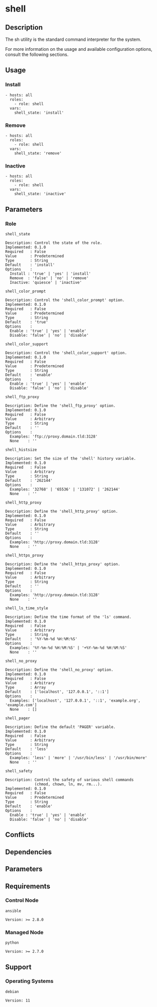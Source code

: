 # shell

## Description

The sh utility is the standard command interpreter for the system.

For more information on the usage and available configuration options,
consult the following sections.

## Usage

### Install

```
- hosts: all
  roles:
    - role: shell
  vars:
    shell_state: 'install'
```

### Remove

```
- hosts: all
  roles:
    - role: shell
  vars:
    shell_state: 'remove'
```

### Inactive

```
- hosts: all
  roles:
    - role: shell
  vars:
    shell_state: 'inactive'
```

## Parameters

### Role

`shell_state`

    Description: Control the state of the role.
    Implemented: 0.1.0
    Required   : False
    Value      : Predetermined
    Type       : String
    Default    : 'install'
    Options    :
      Install : 'true' | 'yes' | 'install'
      Remove  : 'false' | 'no' | 'remove'
      Inactive: 'quiesce' | 'inactive'

`shell_color_prompt`

    Description: Control the 'shell_color_prompt' option.
    Implemented: 0.1.0
    Required   : False
    Value      : Predetermined
    Type       : String
    Default    : 'true'
    Options    :
      Enable : 'true' | 'yes' | 'enable'
      Disable: 'false' | 'no' | 'disable'

`shell_color_support`

    Description: Control the 'shell_color_support' option.
    Implemented: 0.1.0
    Required   : False
    Value      : Predetermined
    Type       : String
    Default    : 'enable'
    Options    :
      Enable : 'true' | 'yes' | 'enable'
      Disable: 'false' | 'no' | 'disable'

`shell_ftp_proxy`

    Description: Define the 'shell_ftp_proxy' option.
    Implemented: 0.1.0
    Required   : False
    Value      : Arbitrary
    Type       : String
    Default    : ''
    Options    :
      Examples: 'ftp://proxy.domain.tld:3128'
      None    : ''

`shell_histsize`

    Description: Set the size of the 'shell' history variable.
    Implemented: 0.1.0
    Required   : False
    Value      : Arbitrary
    Type       : String
    Default    : '262144'
    Options    :
      Examples: '32768' | '65536' | '131072' | '262144'
      None    : ''

`shell_http_proxy`

    Description: Define the 'shell_http_proxy' option.
    Implemented: 0.1.0
    Required   : False
    Value      : Arbitrary
    Type       : String
    Default    : ''
    Options    :
      Examples: 'http://proxy.domain.tld:3128'
      None    : ''

`shell_https_proxy`

    Description: Define the 'shell_https_proxy' option.
    Implemented: 0.1.0
    Required   : False
    Value      : Arbitrary
    Type       : String
    Default    : ''
    Options    :
      Examples: 'http://proxy.domain.tld:3128'
      None    : ''

`shell_ls_time_style`

    Description: Define the time format of the 'ls' command.
    Implemented: 0.1.0
    Required   : False
    Value      : Arbitrary
    Type       : String
    Default    : '%Y-%m-%d %H:%M:%S'
    Options    :
      Examples: '%Y-%m-%d %H:%M:%S' | '+%Y-%m-%d %H:%M:%S'
      None    : ''

`shell_no_proxy`

    Description: Define the 'shell_no_proxy' option.
    Implemented: 0.1.0
    Required   : False
    Value      : Arbitrary
    Type       : Array
    Default    : ['localhost', '127.0.0.1', '::1']
    Options    :
      Examples: ['localhost', '127.0.0.1', '::1', 'example.org', 'example.com']
      None    : []

`shell_pager`

    Description: Define the default 'PAGER' variable.
    Implemented: 0.1.0
    Required   : False
    Value      : Arbitrary
    Type       : String
    Default    : 'less'
    Options    :
      Examples: 'less' | 'more' | '/usr/bin/less' | '/usr/bin/more'
      None    : ''

`shell_safety`

    Description: Control the safety of various shell commands
                 (chmod, chown, ln, mv, rm...).
    Implemented: 0.1.0
    Required   : False
    Value      : Predetermined
    Type       : String
    Default    : 'enable'
    Options    :
      Enable : 'true' | 'yes' | 'enable'
      Disable: 'false' | 'no' | 'disable'

## Conflicts

## Dependencies

## Parameters

## Requirements

### Control Node

`ansible`

    Version: >= 2.8.0

### Managed Node

`python`

    Version: >= 2.7.0

## Support

### Operating Systems

`debian`

    Version: 11
